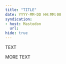 ```yaml
---
title: "TITLE"
date: YYYY-MM-DD HH:MM:00
syndication: 
- host: Mastodon
  url:  
hide: true
---
```


TEXT

<!-- more -->

MORE TEXT
